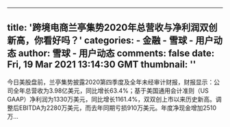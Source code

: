 
---
title: '跨境电商兰亭集势2020年总营收与净利润双创新高，你看好吗？'
categories: 
    - 金融
    - 雪球 - 用户动态
author: 雪球 - 用户动态
comments: false
date: Fri, 19 Mar 2021 13:14:30 GMT
thumbnail: ''
---

<div>   
今日美股盘前，兰亭集势披露2020第四季度及全年未经审计财报，财报显示：公司全年总营收为3.98亿美元，同比增长63.4%；基于美国通用会计准则（US GAAP）净利润为1330万美元，同比增长1161.4%，双双创上市以来历史新高。调整后EBITDA为2280万美元，而去年同期亏损910万美元。年度净现金增加2510万...  
</div>
            